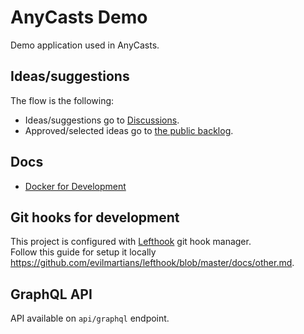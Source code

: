 # AnyCasts Demo

Demo application used in AnyCasts.

## Ideas/suggestions

The flow is the following:
- Ideas/suggestions go to [Discussions](https://github.com/anycable/anycasts_demo/discussions).
- Approved/selected ideas go to [the public backlog](https://github.com/orgs/anycable/projects/5).

## Docs
- [Docker for Development](.dockerdev/docker.md)

## Git hooks for development
This project is configured with [Lefthook](https://github.com/evilmartians/lefthook) git hook manager.<br>
Follow this guide for setup it locally <https://github.com/evilmartians/lefthook/blob/master/docs/other.md>.

## GraphQL API
API available on `api/graphql` endpoint.

